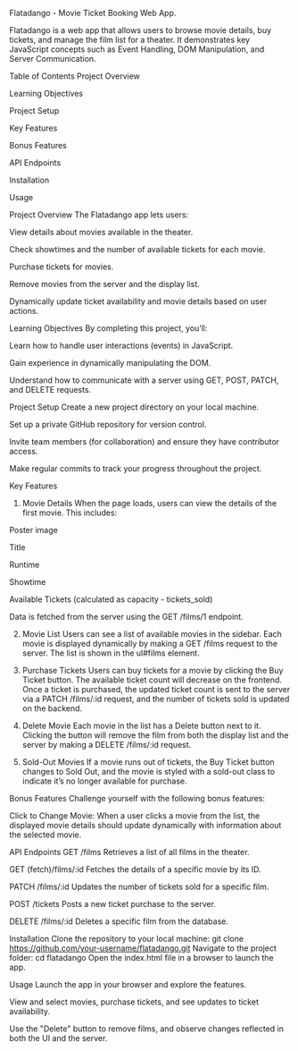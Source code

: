 Flatadango - Movie Ticket Booking Web App.

Flatadango is a web app that allows users to browse movie details, buy tickets, and manage the film list for a theater. It demonstrates key JavaScript concepts such as Event Handling, DOM Manipulation, and Server Communication.

Table of Contents
Project Overview

Learning Objectives

Project Setup

Key Features

Bonus Features

API Endpoints

Installation

Usage



Project Overview
The Flatadango app lets users:

View details about movies available in the theater.

Check showtimes and the number of available tickets for each movie.

Purchase tickets for movies.

Remove movies from the server and the display list.

Dynamically update ticket availability and movie details based on user actions.

Learning Objectives
By completing this project, you’ll:

Learn how to handle user interactions (events) in JavaScript.

Gain experience in dynamically manipulating the DOM.

Understand how to communicate with a server using GET, POST, PATCH, and DELETE requests.

Project Setup
Create a new project directory on your local machine.

Set up a private GitHub repository for version control.

Invite team members (for collaboration) and ensure they have contributor access.

Make regular commits to track your progress throughout the project.

Key Features
1. Movie Details
When the page loads, users can view the details of the first movie. This includes:

Poster image

Title

Runtime

Showtime

Available Tickets (calculated as capacity - tickets_sold)

Data is fetched from the server using the GET /films/1 endpoint.

2. Movie List
Users can see a list of available movies in the sidebar. Each movie is displayed dynamically by making a GET /films request to the server. The list is shown in the ul#films element.

3. Purchase Tickets
Users can buy tickets for a movie by clicking the Buy Ticket button. The available ticket count will decrease on the frontend. Once a ticket is purchased, the updated ticket count is sent to the server via a PATCH /films/:id request, and the number of tickets sold is updated on the backend.

4. Delete Movie
Each movie in the list has a Delete button next to it. Clicking the button will remove the film from both the display list and the server by making a DELETE /films/:id request.

5. Sold-Out Movies
If a movie runs out of tickets, the Buy Ticket button changes to Sold Out, and the movie is styled with a sold-out class to indicate it’s no longer available for purchase.

Bonus Features
Challenge yourself with the following bonus features:

Click to Change Movie: When a user clicks a movie from the list, the displayed movie details should update dynamically with information about the selected movie.

API Endpoints
GET /films
Retrieves a list of all films in the theater.

GET (fetch)/films/:id
Fetches the details of a specific movie by its ID.

PATCH /films/:id
Updates the number of tickets sold for a specific film.

POST /tickets
Posts a new ticket purchase to the server.

DELETE /films/:id
Deletes a specific film from the database.

Installation
Clone the repository to your local machine:
  git clone https://github.com/your-username/flatadango.git
Navigate to the project folder:
  cd flatadango
Open the index.html file in a browser to launch the app.

Usage
Launch the app in your browser and explore the features.

View and select movies, purchase tickets, and see updates to ticket availability.

Use the "Delete" button to remove films, and observe changes reflected in both the UI and the server.